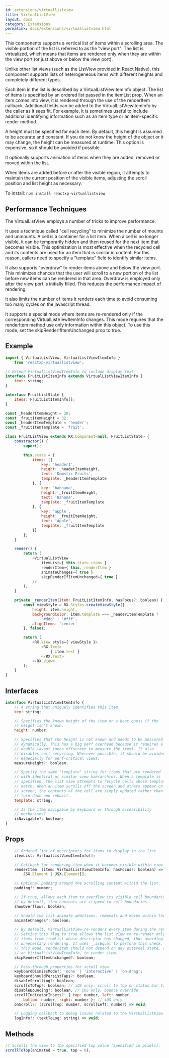 ```yaml
---
id: extensions/virtuallistview
title: VirtualListView
layout: docs
category: Extensions
permalink: docs/extensions/virtuallistview.html
---
```


This components supports a vertical list of items within a scrolling area. The visible portion of the list is referred to as the "view port". The list is virtualized, which means that items are rendered only when they are within the view port (or just above or below the view port).

Unlike other list views (such as the ListView provided in React Native), this component supports lists of heterogeneous items with different heights and completely different types.

Each item in the list is described by a VirtualListViewItemInfo object. The list of items is specified by an ordered list passed in the itemList prop. When an item comes into view, it is rendered through the use of the renderItem callback. Additional fields can be added to the VirtualListViewItemInfo by the caller as it sees fit. For example, it is sometimes useful to include additional identifying information such as an item type or an item-specific render method.

A height must be specified for each item. By default, this height is assumed to be accurate and constant. If you do not know the height of the object or it may change, the height can be measured at runtime. This option is expensive, so it should be avoided if possible.

It optionally supports animation of items when they are added, removed or moved within the list.

When items are added before or after the visible region, it attempts to maintain the current position of the visible items, adjusting the scroll position and list height as necessary.

To install: ```npm install reactxp-virtuallistview```

## Performance Techniques

The VirtualListView employs a number of tricks to improve performance.

It uses a technique called "cell recycling" to minimize the number of mounts and unmounts. A cell is a container for a list item. When a cell is no longer visible, it can be temporarily hidden and then reused for the next item that becomes visible. This optimization is most effective when the recycled cell and its contents are used for an item that is similar in content. For this reason, callers need to specify a "template" field to identify similar items.

It also supports "overdraw" to render items above and below the view port. This minimizes chances that the user will scroll to a new portion of the list before new items can be rendered in that area. Overdraw is employed only after the view port is initially filled. This reduces the performance impact of rendering.

It also limits the number of items it renders each time to avoid consuming too many cycles on the javascript thread.

It supports a special mode where items are re-rendered only if the corresponding VirtualListViewItemInfo changes. This mode requires that the renderItem method use only information within this object. To use this mode, set the skipRenderIfItemUnchanged prop to true.

## Example
``` javascript
import { VirtualListView, VirtualListViewItemInfo }
    from 'reactxp-virtuallistview';

// Extend VirtualListViewItemInfo to include display text
interface FruitListItemInfo extends VirtualListViewItemInfo {
    text: string;
}

interface FruitListState {
    items: FruitListItemInfo[];
}

const _headerItemHeight = 20;
const _fruitItemHeight = 32;
const _headerItemTemplate = 'header';
const _fruitItemTemplate = 'fruit';

class FruitListView extends RX.Component<null, FruitListState> {
    constructor() {
        super();

        this.state = {
            items: [{
                key: 'header1',
                height: _headerItemHeight,
                text: 'Domstic Fruits',
                template: _headerItemTemplate
            }, {
                key: 'bannana',
                height: _fruitItemHeight,
                text: 'Banana',
                template: _fruitItemTemplate
            }, {
                key: 'apple',
                height: _fruitItemHeight,
                text: 'Apple',
                template: _fruitItemTemplate
            }]
        };
    }

    render() {
        return (
            <VirtualListView
                itemList={ this.state.items }
                renderItem={ this._renderItem }
                animateChanges={ true }
                skipRenderIfItemUnchanged={ true }
            />
        );
    }

    private _renderItem(item: FruitListItemInfo, hasFocus?: boolean) {
        const viewStyle = RX.Styles.createViewStyle({
            height: item.height,
            backgroundColor: item.template === _headerItemTemplate ?
                '#ddd' : '#fff',
            alignItems: 'center'
        }, false);

        return (
            <RX.View style={ viewStyle }>
                <RX.Text>
                    { item.text }
                </RX.Text>
            </RX.View>
        );
    }
}
```


## Interfaces
``` javascript
interface VirtualListViewItemInfo {
    // A string that uniquely identifies this item.
    key: string;

    // Specifies the known height of the item or a best guess if the
    // height isn't known.
    height: number;

    // Specifies that the height is not known and needs to be measured
    // dynamically. This has a big perf overhead because it requires a
    // double layout (once offscreen to measure the item). It also
    // disables cell recycling. Wherever possible, it should be avoided,
    // especially for perf-critical views.
    measureHeight?: boolean;

    // Specify the same "template" string for items that are rendered
    // with identical or similar view hierarchies. When a template is
    // specified, the list view attempts to recycle cells whose templates
    // match. When an item scrolls off the screen and others appear on
    // screen, the contents of the cell are simply updated rather than
    // torn down and rebuilt.
    template: string;

    // Is the item navigable by keyboard or through accessibility
    // mechanisms?
    isNavigable?: boolean;
}
```

## Props
``` javascript
    // Ordered list of descriptors for items to display in the list.
    itemList: VirtualListViewItemInfo[];

    // Callback for rendering item when it becomes visible within view port.
    renderItem: (item: VirtualListViewItemInfo, hasFocus?: boolean) =>
        JSX.Element | JSX.Element[];

    // Optional padding around the scrolling content within the list.
    padding?: number;

    // If true, allows each item to overflow its visible cell boundaries;
    // by default, item contents are clipped to cell boundaries.
    showOverflow?: boolean;

    // Should the list animate additions, removals and moves within the list?
    animateChanges?: boolean;

    // By default, VirtualListView re-renders every item during the render.
    // Setting this flag to true allows the list view to re-render only
    // items from itemList whose descriptor has changed, thus avoiding
    // unnecessary rendering. It uses _.isEqual to perform this check. In
    // this mode, renderItem should not depend on any external state, only
    // on VirtualListViewItemInfo, to render item.
    skipRenderIfItemUnchanged?: boolean;

    // Pass-through properties for scroll view.
    keyboardDismissMode?: 'none' | 'interactive' | 'on-drag';
    keyboardShouldPersistTaps?: boolean;
    disableScrolling?: boolean;
    scrollsToTop?: boolean; // iOS only, scroll to top on status bar tap
    disableBouncing?: boolean; // iOS only, bounce override
    scrollIndicatorInsets?: { top: number, left: number,
        bottom: number, right: number }; // iOS only
    onScroll?: (scrollTop: number, scrollLeft: number) => void;

    // Logging callback to debug issues related to the VirtualListView.
    logInfo?: (textToLog: string) => void;
```

## Methods
``` javascript
// Scrolls the view to the specified top value (specified in pixels).
scrollToTop(animated = true, top = 0);
```

